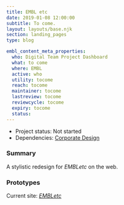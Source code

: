 ```yaml
---
title: EMBL etc
date: 2019-01-08 12:00:00
subtitle: To come.
layout: layouts/base.njk
section: landing_pages
type: blog

embl_content_meta_properties:
  who: Digital Team Project Dashboard
  what: to come
  where: EMBL
  active: who
  utility: tocome
  reach: tocome
  maintainer: tocome
  lastreview: tocome
  reviewcycle: tocome
  expiry: tocome
  status:
---
```


- Project status: Not started
- Dependencies: [Corporate Design](corporate-design.html)

### Summary

A stylistic redesign for *EMBLetc* on the web.

### Prototypes

Current site: [*EMBLetc*](http://news.embl.de)

